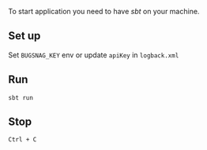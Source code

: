 To start application you need to have _sbt_ on your machine.

## Set up

Set `BUGSNAG_KEY` env or update `apiKey` in `logback.xml`

## Run 

```shell
sbt run
```


## Stop

```
Ctrl + C
```


